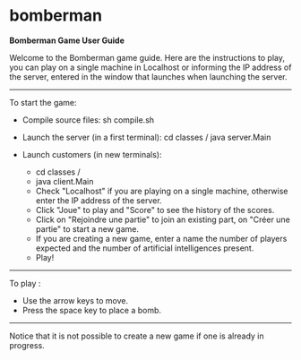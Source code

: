 # bomberman

**Bomberman Game User Guide**

Welcome to the Bomberman game guide.
Here are the instructions to play, you can play on
a single machine in Localhost or
informing the IP address of the server, entered in the
window that launches when launching the server.

************************************************** ****

To start the game:

- Compile source files:
sh compile.sh

- Launch the server (in a first terminal):
cd classes /
java server.Main

- Launch customers (in new terminals):
  - cd classes /
  - java client.Main
  - Check "Localhost" if you are playing on a single machine, otherwise enter the IP address of the server.
  - Click "Joue" to play and "Score" to see the history of the scores.
  - Click on "Rejoindre une partie" to join an existing part, on "Créer une partie" to start a new game.
  - If you are creating a new game, enter a name the number of players expected and the number of artificial intelligences present.
  - Play!


************************************************** ****

To play :

- Use the arrow keys to move.
- Press the space key to place a bomb.

************************************************** ****

Notice that it is not possible to create a new game if one is already in progress.
